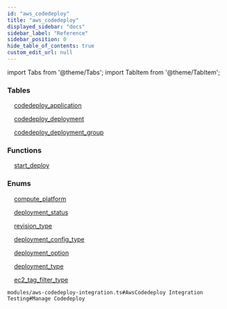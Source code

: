 ```yaml
---
id: "aws_codedeploy"
title: "aws_codedeploy"
displayed_sidebar: "docs"
sidebar_label: "Reference"
sidebar_position: 0
hide_table_of_contents: true
custom_edit_url: null
---
```


import Tabs from '@theme/Tabs';
import TabItem from '@theme/TabItem';

<Tabs>
  <TabItem value="Components" label="Components" default>

### Tables

    [codedeploy_application](../../classes/aws_codedeploy_entity_application.CodedeployApplication)

    [codedeploy_deployment](../../classes/aws_codedeploy_entity_deployment.CodedeployDeployment)

    [codedeploy_deployment_group](../../classes/aws_codedeploy_entity_deploymentGroup.CodedeployDeploymentGroup)

### Functions
    [start_deploy](../../classes/aws_codedeploy_rpcs_start_deploy.StartDeployRPC)

### Enums
    [compute_platform](../../enums/aws_codedeploy_entity_application.ComputePlatform)

    [deployment_status](../../enums/aws_codedeploy_entity_deployment.DeploymentStatusEnum)

    [revision_type](../../enums/aws_codedeploy_entity_deployment.RevisionType)

    [deployment_config_type](../../enums/aws_codedeploy_entity_deploymentGroup.DeploymentConfigType)

    [deployment_option](../../enums/aws_codedeploy_entity_deploymentGroup.DeploymentOption)

    [deployment_type](../../enums/aws_codedeploy_entity_deploymentGroup.DeploymentType)

    [ec2_tag_filter_type](../../enums/aws_codedeploy_entity_deploymentGroup.EC2TagFilterType)

</TabItem>
  <TabItem value="Code examples" label="Code examples">

```testdoc
modules/aws-codedeploy-integration.ts#AwsCodedeploy Integration Testing#Manage Codedeploy
```

</TabItem>
</Tabs>
